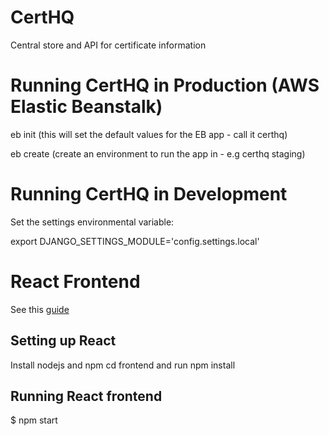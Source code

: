# CertHQ
Central store and API for certificate information

# Running CertHQ in Production (AWS Elastic Beanstalk)
eb init (this will set the default values for the EB app - call it certhq)

eb create (create an environment to run the app in - e.g certhq staging)
 
# Running CertHQ in Development
Set the settings environmental variable:

export DJANGO_SETTINGS_MODULE='config.settings.local'

# React Frontend
See this [guide](https://www.digitalocean.com/community/tutorials/how-to-build-a-modern-web-application-to-manage-customer-information-with-django-and-react-on-ubuntu-18-04)

## Setting up React
Install nodejs and npm
cd frontend and run npm install

## Running React frontend
$ npm start
